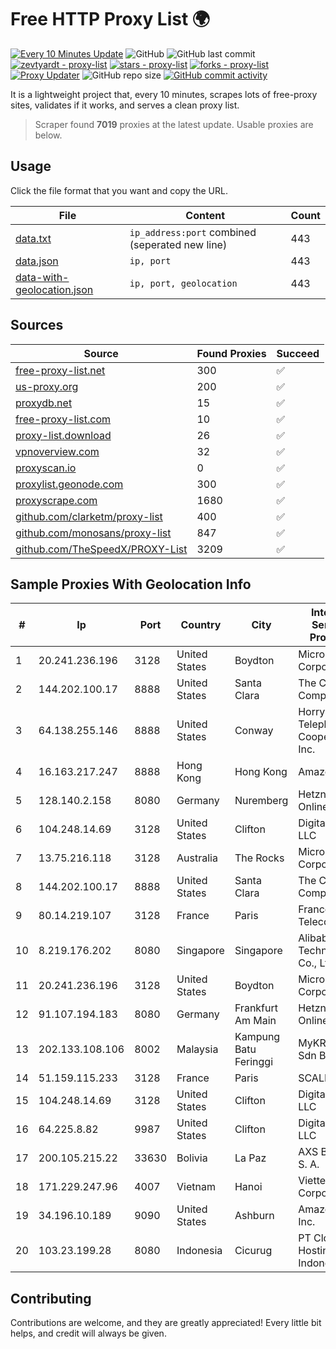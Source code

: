 
# Free HTTP Proxy List 🌍

[![Every 10 Minutes Update](https://github.com/mertguvencli/http-proxy-list/actions/workflows/main.yml/badge.svg?branch=main)](https://github.com/mertguvencli/http-proxy-list/actions/workflows/main.yml)
![GitHub](https://img.shields.io/github/license/mertguvencli/http-proxy-list)
![GitHub last commit](https://img.shields.io/github/last-commit/mertguvencli/http-proxy-list)
[![zevtyardt - proxy-list](https://img.shields.io/static/v1?label=zevtyardt&message=proxy-list&color=blue&logo=github)](https://github.com/zevtyardt/proxy-list "Go to GitHub repo")
[![stars - proxy-list](https://img.shields.io/github/stars/zevtyardt/proxy-list?style=social)](https://github.com/zevtyardt/proxy-list)
[![forks - proxy-list](https://img.shields.io/github/forks/zevtyardt/proxy-list?style=social)](https://github.com/zevtyardt/proxy-list)
[![Proxy Updater](https://github.com/zevtyardt/proxy-list/workflows/Proxy%20Updater/badge.svg)](https://github.com/zevtyardt/proxy-list/actions?query=workflow:"Proxy+Updater")
![GitHub repo size](https://img.shields.io/github/repo-size/zevtyardt/proxy-list)
[![GitHub commit activity](https://img.shields.io/github/commit-activity/m/zevtyardt/proxy-list?logo=commits)](https://github.com/zevtyardt/proxy-list/commits/main)

It is a lightweight project that, every 10 minutes, scrapes lots of free-proxy sites, validates if it works, and serves a clean proxy list.

> Scraper found **7019** proxies at the latest update. Usable proxies are below.

## Usage

Click the file format that you want and copy the URL.

|File|Content|Count|
|----|-------|-----|
|[data.txt](https://raw.githubusercontent.com/mertguvencli/http-proxy-list/main/proxy-list/data.txt)|`ip_address:port` combined (seperated new line)|443|
|[data.json](https://raw.githubusercontent.com/mertguvencli/http-proxy-list/main/proxy-list/data.json)|`ip, port`|443|
|[data-with-geolocation.json](https://raw.githubusercontent.com/mertguvencli/http-proxy-list/main/proxy-list/data-with-geolocation.json)|`ip, port, geolocation`|443|

## Sources

|Source|Found Proxies|Succeed|
|------|-------------|-------|
|[free-proxy-list.net](https://free-proxy-list.net)|300|✅|
|[us-proxy.org](https://www.us-proxy.org)|200|✅|
|[proxydb.net](http://proxydb.net)|15|✅|
|[free-proxy-list.com](https://free-proxy-list.com/?page=&port=&type%5B%5D=http&type%5B%5D=https&up_time=0&search=Search)|10|✅|
|[proxy-list.download](https://www.proxy-list.download/HTTP)|26|✅|
|[vpnoverview.com](https://vpnoverview.com/privacy/anonymous-browsing/free-proxy-servers)|32|✅|
|[proxyscan.io](https://www.proxyscan.io)|0|✅|
|[proxylist.geonode.com](https://proxylist.geonode.com/api/proxy-list?limit=300&page=1&sort_by=lastChecked&sort_type=desc&protocols=http,https)|300|✅|
|[proxyscrape.com](https://api.proxyscrape.com/v2/?request=displayproxies&protocol=http&timeout=10000&country=all&ssl=all&anonymity=all)|1680|✅|
|[github.com/clarketm/proxy-list](https://raw.githubusercontent.com/clarketm/proxy-list/master/proxy-list-raw.txt)|400|✅|
|[github.com/monosans/proxy-list](https://raw.githubusercontent.com/monosans/proxy-list/main/proxies/http.txt)|847|✅|
|[github.com/TheSpeedX/PROXY-List](https://raw.githubusercontent.com/TheSpeedX/PROXY-List/master/http.txt)|3209|✅|


## Sample Proxies With Geolocation Info

|#|Ip|Port|Country|City|Internet Service Provider|
|-|--|----|-------|----|-------------------------|
|1|20.241.236.196|3128|United States|Boydton|Microsoft Corporation|
|2|144.202.100.17|8888|United States|Santa Clara|The Constant Company|
|3|64.138.255.146|8888|United States|Conway|Horry Telephone Cooperative, Inc.|
|4|16.163.217.247|8888|Hong Kong|Hong Kong|Amazon.com|
|5|128.140.2.158|8080|Germany|Nuremberg|Hetzner Online GmbH|
|6|104.248.14.69|3128|United States|Clifton|DigitalOcean, LLC|
|7|13.75.216.118|3128|Australia|The Rocks|Microsoft Corporation|
|8|144.202.100.17|8888|United States|Santa Clara|The Constant Company|
|9|80.14.219.107|3128|France|Paris|France Telecom|
|10|8.219.176.202|8080|Singapore|Singapore|Alibaba (US) Technology Co., Ltd.|
|11|20.241.236.196|3128|United States|Boydton|Microsoft Corporation|
|12|91.107.194.183|8080|Germany|Frankfurt Am Main|Hetzner Online AG|
|13|202.133.108.106|8002|Malaysia|Kampung Batu Feringgi|MyKRIS ASIA Sdn Bhd|
|14|51.159.115.233|3128|France|Paris|SCALEWAY|
|15|104.248.14.69|3128|United States|Clifton|DigitalOcean, LLC|
|16|64.225.8.82|9987|United States|Clifton|DigitalOcean, LLC|
|17|200.105.215.22|33630|Bolivia|La Paz|AXS Bolivia S. A.|
|18|171.229.247.96|4007|Vietnam|Hanoi|Viettel Corporation|
|19|34.196.10.189|9090|United States|Ashburn|Amazon.com, Inc.|
|20|103.23.199.28|8080|Indonesia|Cicurug|PT Cloud Hosting Indonesia|



## Contributing

Contributions are welcome, and they are greatly appreciated! Every
little bit helps, and credit will always be given.

